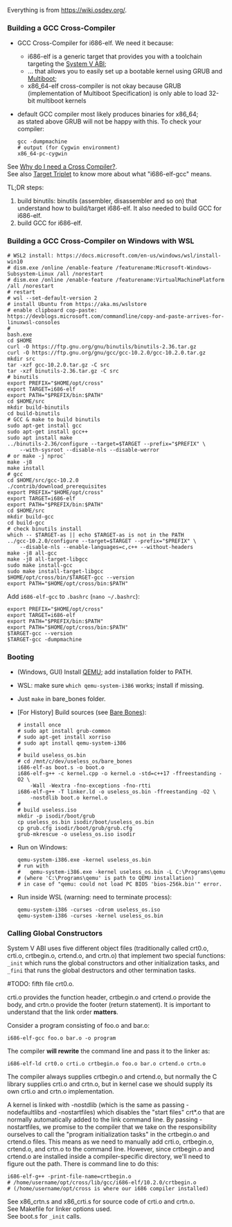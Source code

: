 Everything is from <https://wiki.osdev.org/>.  

### Building a GCC Cross-Compiler

  * GCC Cross-Compiler for i686-elf. We need it because:

    * i686-elf is a generic target that provides you with a
      toolchain targeting the [System V ABI](https://wiki.osdev.org/System_V_ABI);
    * ... that allows you to easily set up a bootable kernel
      using GRUB and [Multiboot](https://en.wikipedia.org/wiki/Multiboot_specification);
    * x86_64-elf cross-compiler is not okay because GRUB
      (implementation of Multiboot Specification) is only able to load 32-bit multiboot kernels

  * default GCC compiler most likely produces binaries for x86_64;  
    as stated above GRUB will not be happy with this. To check your compiler:
    ```
    gcc -dumpmachine
    # output (for Cygwin environment)
    x86_64-pc-cygwin
    ```

See [Why do I need a Cross Compiler?](https://wiki.osdev.org/Why_do_I_need_a_Cross_Compiler%3F).  
See also [Target Triplet](https://wiki.osdev.org/Target_Triplet) to know
more about what "i686-elf-gcc" means.  

TL;DR steps:

  1. build binutils: binutils (assembler, disassembler and so on) that understand
     how to build/target i686-elf. It also needed to build GCC for i686-elf.
  2. build GCC for i686-elf.

### Building a GCC Cross-Compiler on Windows with WSL

```
# WSL2 install: https://docs.microsoft.com/en-us/windows/wsl/install-win10
# dism.exe /online /enable-feature /featurename:Microsoft-Windows-Subsystem-Linux /all /norestart
# dism.exe /online /enable-feature /featurename:VirtualMachinePlatform /all /norestart
# restart
# wsl --set-default-version 2
# install Ubuntu from https://aka.ms/wslstore
# enable clipboard cop-paste: https://devblogs.microsoft.com/commandline/copy-and-paste-arrives-for-linuxwsl-consoles
# 
bash.exe
cd $HOME
curl -O https://ftp.gnu.org/gnu/binutils/binutils-2.36.tar.gz
curl -O https://ftp.gnu.org/gnu/gcc/gcc-10.2.0/gcc-10.2.0.tar.gz
mkdir src
tar -xzf gcc-10.2.0.tar.gz -C src
tar -xzf binutils-2.36.tar.gz -C src
# binutils
export PREFIX="$HOME/opt/cross"
export TARGET=i686-elf
export PATH="$PREFIX/bin:$PATH"
cd $HOME/src
mkdir build-binutils
cd build-binutils
# GCC & make to build binutils
sudo apt-get install gcc
sudo apt-get install gcc++
sudo apt install make
../binutils-2.36/configure --target=$TARGET --prefix="$PREFIX" \
    --with-sysroot --disable-nls --disable-werror
# or make -j`nproc`
make -j8
make install
# gcc
cd $HOME/src/gcc-10.2.0
./contrib/download_prerequisites
export PREFIX="$HOME/opt/cross"
export TARGET=i686-elf
export PATH="$PREFIX/bin:$PATH"
cd $HOME/src
mkdir build-gcc
cd build-gcc
# check binutils install
which -- $TARGET-as || echo $TARGET-as is not in the PATH
../gcc-10.2.0/configure --target=$TARGET --prefix="$PREFIX" \
    --disable-nls --enable-languages=c,c++ --without-headers
make -j8 all-gcc
make -j8 all-target-libgcc
sudo make install-gcc
sudo make install-target-libgcc
$HOME/opt/cross/bin/$TARGET-gcc --version
export PATH="$HOME/opt/cross/bin:$PATH"
```

Add `i686-elf-gcc` to `.bashrc` (`nano ~/.bashrc`):

```
export PREFIX="$HOME/opt/cross"
export TARGET=i686-elf
export PATH="$PREFIX/bin:$PATH"
export PATH="$HOME/opt/cross/bin:$PATH"
$TARGET-gcc --version
$TARGET-gcc -dumpmachine
```

### Booting 

  * (Windows, GUI) Install [QEMU](https://www.qemu.org/download/#windows);
    add installation folder to PATH.
  * WSL: make sure `which qemu-system-i386` works; install if missing.
  * Just `make` in bare_bones folder.
  * [For History] Build sources (see [Bare Bones](https://wiki.osdev.org/Bare_Bones)):
    ```
    # install once
    # sudo apt install grub-common
    # sudo apt-get install xorriso
    # sudo apt install qemu-system-i386
    # 
    # build useless_os.bin
    # cd /mnt/c/dev/useless_os/bare_bones
    i686-elf-as boot.s -o boot.o
    i686-elf-g++ -c kernel.cpp -o kernel.o -std=c++17 -ffreestanding -O2 \
        -Wall -Wextra -fno-exceptions -fno-rtti
    i686-elf-g++ -T linker.ld -o useless_os.bin -ffreestanding -O2 \
        -nostdlib boot.o kernel.o
    # 
    # build useless.iso
    mkdir -p isodir/boot/grub
    cp useless_os.bin isodir/boot/useless_os.bin
    cp grub.cfg isodir/boot/grub/grub.cfg
    grub-mkrescue -o useless_os.iso isodir
    ```

  * Run on Windows:
    ```
    qemu-system-i386.exe -kernel useless_os.bin
    # run with
    #   qemu-system-i386.exe -kernel useless_os.bin -L C:\Programs\qemu
    # (where 'C:\Programs\qemu' is path to QEMU installation)
    # in case of "qemu: could not load PC BIOS 'bios-256k.bin'" error.
    ```
  * Run inside WSL (warning: need to terminate process):
    ```
    qemu-system-i386 -curses -cdrom useless_os.iso
    qemu-system-i386 -curses -kernel useless_os.bin
    ```

### Calling Global Constructors

System V ABI uses five different object files (traditionally called crt0.o, crti.o, crtbegin.o, crtend.o, and crtn.o)
that implement two special functions: `_init` which runs the global constructors and other initialization tasks,
and `_fini` that runs the global destructors and other termination tasks.

\#TODO: fifth file crt0.o.

crti.o provides the function header, crtbegin.o and crtend.o provide the body, and crtn.o provide the footer (return statement).
It is important to understand that the link order **matters**.

Consider a program consisting of foo.o and bar.o:
```
i686-elf-gcc foo.o bar.o -o program
```
The compiler **will rewrite** the command line and pass it to the linker as:
```
i686-elf-ld crt0.o crti.o crtbegin.o foo.o bar.o crtend.o crtn.o
```

The compiler always supplies crtbegin.o and crtend.o, but normally the C library supplies crti.o and crtn.o,
but in kernel case we should supply its own crti.o and crtn.o implementation.

A kernel is linked with -nostdlib (which is the same as passing -nodefaultlibs and -nostartfiles) which disables the
"start files" crt\*.o that are normally automatically added to the link command line.
By passing -nostartfiles, we promise to the compiler that we take on the responsibility ourselves
to call the "program initialization tasks" in the crtbegin.o and crtend.o files. 
This means as we need to manually add crti.o, crtbegin.o, crtend.o, and crtn.o to the command line.
However, since crtbegin.o and crtend.o are installed inside a compiler-specific directory, we'll need to figure out the path.
There is command line to do this:

```
i686-elf-g++ -print-file-name=crtbegin.o
# /home/username/opt/cross/lib/gcc/i686-elf/10.2.0/crtbegin.o
# (/home/username/opt/cross is where our i686 compiler installed)
```

See x86_crtn.s and x86_crti.s for source code of crti.o and crtn.o.  
See Makefile for linker options used.  
See boot.s for `_init` calls.  

